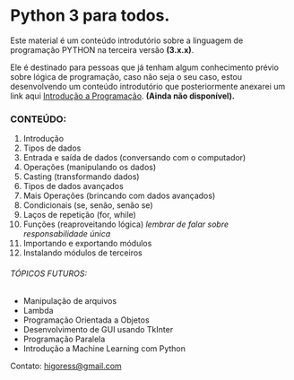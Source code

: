 # Python 3 para todos.

Este material é um conteúdo introdutório sobre a linguagem de programação PYTHON na terceira versão **(3.x.x)**.

Ele é destinado para pessoas que já tenham algum conhecimento prévio sobre lógica de programação, caso não seja o seu caso, estou desenvolvendo um conteúdo introdutório que posteriormente anexarei um link aqui [Introdução a Programação](https://github.com/higoress/IntroducaoProg). **(Ainda não disponível).**


### CONTEÚDO:

1. Introdução
1. Tipos de dados 
1. Entrada e saída de dados (conversando com o computador)
1. Operações (manipulando os dados)
1. Casting (transformando dados)
1. Tipos de dados avançados
1. Mais Operações (brincando com dados avançados)
1. Condicionais (se, senão, senão se)
1. Laços de repetição (for, while)
1. Funções (reaproveitando lógica)  *lembrar de falar sobre responsabilidade única*
1. Importando e exportando módulos
1. Instalando módulos de terceiros



###### TÓPICOS FUTUROS:

* Manipulação de arquivos
* Lambda
* Programação Orientada a Objetos
* Desenvolvimento de GUI usando TkInter
* Programação Paralela
* Introdução a Machine Learning com Python


Contato:
higoress@gmail.com
